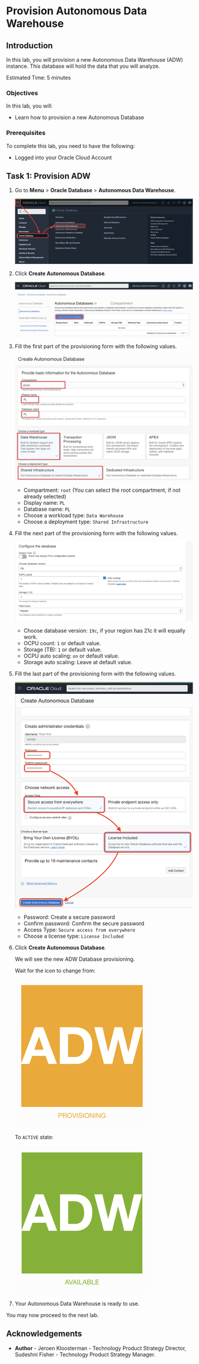 # Provision  Autonomous Data Warehouse

<!--![Banner](images/banner.png)-->

## Introduction

In this lab, you will provision a new Autonomous Data Warehouse (ADW) instance. This database will hold the data that you will analyze.

Estimated Time: 5 minutes

### Objectives

In this lab, you will:

-   Learn how to provision a new Autonomous Database

### Prerequisites

To complete this lab, you need to have the following:

- Logged into your Oracle Cloud Account

## Task 1: Provision ADW

1. Go to **Menu** > **Oracle Database** > **Autonomous Data Warehouse**.

   ![ADW Menu](images/adw-menu.png)

2. Click **Create Autonomous Database**.

   ![ADW Create Button](images/adw-create-button.png)

3. Fill the first part of the provisioning form with the following values.

   ![ADW Form 1](images/adw-form-1.png)

      - Compartment: `root` (You can select the root compartment, if not already selected)
      - Display name: `PL`
      - Database name: `PL`
      - Choose a workload type: `Data Warehouse`
      - Choose a deployment type: `Shared Infrastructure`

4. Fill the next part of the provisioning form with the following values.

   ![ADW Form 2](images/adw-form-2.png)

      - Choose database version: `19c`, if your region has 21c it will equally work.
      - OCPU count: `1` or default value.
      - Storage (TB): `1` or default value.
      - OCPU auto scaling: `on` or default value.
      - Storage auto scaling: Leave at default value.

5. Fill the last part of the provisioning form with the following values.

   ![ADW Form 3](images/adw-form-3.png)

      - Password: Create a secure password
      - Confirm password: Confirm the secure password
      - Access Type: `Secure access from everywhere`
      - Choose a license type: `License Included`

6. Click **Create Autonomous Database**.

   We will see the new ADW Database provisioning.

   Wait for the icon to change from:

   ![AWD Provisioning](images/adw-provisioning-state.png)

   To `ACTIVE` state:

   ![AWD Active](images/adw-active-state.png)

7. Your Autonomous Data Warehouse is ready to use.

You may now proceed to the next lab.

## **Acknowledgements**

- **Author** - Jeroen Kloosterman - Technology Product Strategy Director, Sudeshni Fisher - Technology Product Strategy Manager.
